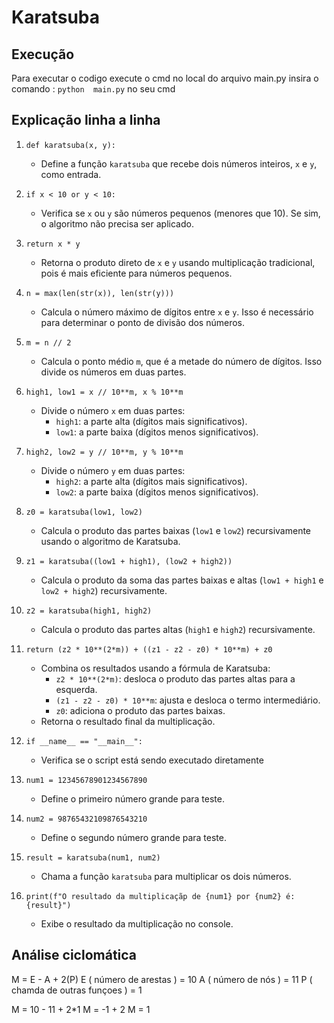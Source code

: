 # Karatsuba #
## Execução ##
Para executar o codigo execute o cmd no local do arquivo main.py 
insira o comando :
`python  main.py`
no seu cmd 

## Explicação linha a linha ##

1. `def karatsuba(x, y):`
   - Define a função `karatsuba` que recebe dois números inteiros, `x` e `y`, como entrada.

2. `if x < 10 or y < 10:`
   - Verifica se `x` ou `y` são números pequenos (menores que 10). Se sim, o algoritmo não precisa ser aplicado.

3. `return x * y`
   - Retorna o produto direto de `x` e `y` usando multiplicação tradicional, pois é mais eficiente para números pequenos.

4. `n = max(len(str(x)), len(str(y)))`
   - Calcula o número máximo de dígitos entre `x` e `y`. Isso é necessário para determinar o ponto de divisão dos números.

5. `m = n // 2`
   - Calcula o ponto médio `m`, que é a metade do número de dígitos. Isso divide os números em duas partes.

6. `high1, low1 = x // 10**m, x % 10**m`
   - Divide o número `x` em duas partes:
     - `high1`: a parte alta (dígitos mais significativos).
     - `low1`: a parte baixa (dígitos menos significativos).

7. `high2, low2 = y // 10**m, y % 10**m`
   - Divide o número `y` em duas partes:
     - `high2`: a parte alta (dígitos mais significativos).
     - `low2`: a parte baixa (dígitos menos significativos).

8. `z0 = karatsuba(low1, low2)`
   - Calcula o produto das partes baixas (`low1` e `low2`) recursivamente usando o algoritmo de Karatsuba.

9. `z1 = karatsuba((low1 + high1), (low2 + high2))`
   - Calcula o produto da soma das partes baixas e altas (`low1 + high1` e `low2 + high2`) recursivamente.

10. `z2 = karatsuba(high1, high2)`
    - Calcula o produto das partes altas (`high1` e `high2`) recursivamente.

11. `return (z2 * 10**(2*m)) + ((z1 - z2 - z0) * 10**m) + z0`
    - Combina os resultados usando a fórmula de Karatsuba:
      - `z2 * 10**(2*m)`: desloca o produto das partes altas para a esquerda.
      - `(z1 - z2 - z0) * 10**m`: ajusta e desloca o termo intermediário.
      - `z0`: adiciona o produto das partes baixas.
    - Retorna o resultado final da multiplicação.

12. `if __name__ == "__main__":`
    - Verifica se o script está sendo executado diretamente 

13. `num1 = 12345678901234567890`
    - Define o primeiro número grande para teste.

14. `num2 = 98765432109876543210`
    - Define o segundo número grande para teste.

15. `result = karatsuba(num1, num2)`
    - Chama a função `karatsuba` para multiplicar os dois números.

16. `print(f"O resultado da multiplicaçãp de {num1} por {num2} é: {result}")`
    - Exibe o resultado da multiplicação no console.

## Análise ciclomática ##
M = E - A + 2(P)
E ( número de arestas ) = 10 
A ( número de nós ) = 11
P ( chamda de outras funçoes ) = 1

M = 10 - 11 + 2*1
M = -1 + 2
M = 1



